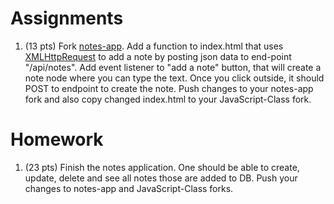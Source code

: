 Assignments
===========
1. (13 pts) Fork [notes-app](https://github.com/Kilavagora/notes-app). Add a function to index.html that uses [XMLHttpRequest](https://developer.mozilla.org/en-US/docs/Web/API/XMLHttpRequest) to add a note by posting json data to end-point "/api/notes". Add event listener to "add a note" button, that will create a note node where you can type the text. Once you click outside, it should POST to endpoint to create the note. Push changes to your notes-app fork and also copy changed index.html to your JavaScript-Class fork.

Homework
========
1. (23 pts) Finish the notes application. One should be able to create, update, delete and see all notes those are added to DB. Push your changes to notes-app and JavaScript-Class forks.










